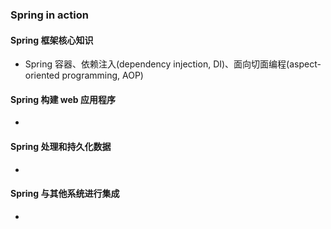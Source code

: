 ### Spring in action
>
#### Spring 框架核心知识
- Spring 容器、依赖注入(dependency injection, DI)、面向切面编程(aspect-oriented programming, AOP)
>
#### Spring 构建 web 应用程序
-
>
#### Spring 处理和持久化数据
-
>
#### Spring 与其他系统进行集成
-